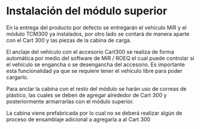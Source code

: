 # Instalación del módulo superior
En la entrega del producto por defecto se entregarán el vehículo MiR y el módulo TCM300 ya instalados, por otro lado se contará de manera aparte con el Cart 300 y las piezas de la cabina de carga.

El anclaje del vehículo con el accesorio Cart300 se realiza de forma automática por medio del software de MiR / ROEQ el cual puede controlar si el vehículo se engancha o se desengancha del accesorio. Es importante esta funcionalidad ya que se requiere tener el vehículo libre para poder cargarlo.

Para anclar la cabina con el resto del módulo se harán uso de correas de plástico, las cuales se deben de agregar alrededor de Cart 300 y posteriormente armarrarlas con el módulo superior.

La cabina viene prefabricada por lo cual no se deberá realizar algún de proceso de ensamblaje adicional a agregarla a al Cart 300
